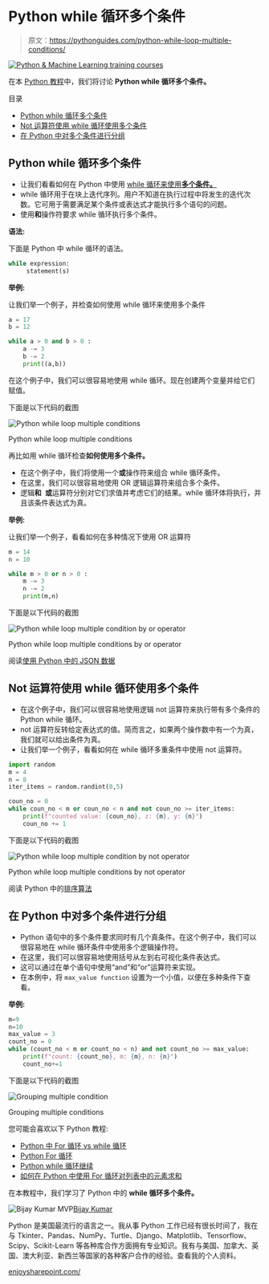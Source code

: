 # Python while 循环多个条件

> 原文：<https://pythonguides.com/python-while-loop-multiple-conditions/>

[![Python & Machine Learning training courses](img/49ec9c6da89a04c9f45bab643f8c765c.png)](https://sharepointsky.teachable.com/p/python-and-machine-learning-training-course)

在本 [Python 教程](https://pythonguides.com/learn-python/)中，我们将讨论 **Python while 循环多个条件。**

目录

[](#)

*   [Python while 循环多个条件](#Python_while_loop_multiple_conditions "Python while loop multiple conditions")
*   [Not 运算符使用 while 循环使用多个条件](#Not_operator_to_use_multiple_conditions_using_while_loop "Not operator to use multiple conditions using while loop")
*   [在 Python 中对多个条件进行分组](#Grouping_multiple_conditions_in_Python "Grouping multiple conditions in Python")

## Python while 循环多个条件

*   让我们看看如何在 Python 中使用 [while 循环来使用**多个条件。**](https://pythonguides.com/python-while-loop/)
*   while 循环用于在块上迭代序列。用户不知道在执行过程中将发生的迭代次数。它可用于需要满足某个条件或表达式才能执行多个语句的问题。
*   使用**和**操作符要求 while 循环执行多个条件。

**语法:**

下面是 Python 中 while 循环的语法。

```py
while expression:
     statement(s)
```

**举例:**

让我们举一个例子，并检查如何使用 while 循环来使用多个条件

```py
a = 17
b = 12

while a > 0 and b > 0 :
    a -= 3
    b -= 2
    print((a,b))
```

在这个例子中，我们可以很容易地使用 while 循环。现在创建两个变量并给它们赋值。

下面是以下代码的截图

![Python while loop multiple conditions](img/7144d5f37336c1e0dfe5d27afd1c32b8.png "Python while loop multiple conditions")

Python while loop multiple conditions

再比如用 while 循环检查**如何使用多个条件。**

*   在这个例子中，我们将使用一个**或**操作符来组合 while 循环条件。
*   在这里，我们可以很容易地使用 OR 逻辑运算符来组合多个条件。
*   逻辑**和` `或**运算符分别对它们求值并考虑它们的结果。while 循环体将执行，并且该条件表达式为真。

**举例:**

让我们举一个例子，看看如何在多种情况下使用 OR 运算符

```py
m = 14
n = 10

while m > 0 or n > 0 :
    m -= 3
    n -= 2
    print(m,n)
```

下面是以下代码的截图

![Python while loop multiple condition by or operator](img/a99364fa46d97cd3622fa6d9a367c7f5.png "Python while loop multiple condition by or operator")

Python while loop multiple conditions by or operator

阅读[使用 Python 中的 JSON 数据](https://pythonguides.com/json-data-in-python/)

## Not 运算符使用 while 循环使用多个条件

*   在这个例子中，我们可以很容易地使用逻辑 not 运算符来执行带有多个条件的 Python while 循环。
*   not 运算符反转给定表达式的值。简而言之，如果两个操作数中有一个为真，我们就可以给出条件为真。
*   让我们举一个例子，看看如何在 while 循环多重条件中使用 not 运算符。

```py
import random
m = 4
n = 8
iter_items = random.randint(0,5)

coun_no = 0
while coun_no < m or coun_no < n and not coun_no >= iter_items:
    print(f"counted value: {coun_no}, z: {m}, y: {n}")
    coun_no += 1 
```

下面是以下代码的截图

![Python while loop multiple condition by not operator](img/84db8a7fe7aaa3d051d72dfbb5b1e1ce.png "Python while loop multiple condition by not operator")

Python while loop multiple conditions by not operator

阅读 Python 中的[排序算法](https://pythonguides.com/sorting-algorithms-in-python/)

## 在 Python 中对多个条件进行分组

*   Python 语句中的多个条件要求同时有几个真条件。在这个例子中，我们可以很容易地在 while 循环条件中使用多个逻辑操作符。
*   在这里，我们可以很容易地使用括号从左到右可视化条件表达式。
*   这可以通过在单个语句中使用“and”和“or”运算符来实现。
*   在本例中，将 `max_value function` 设置为一个小值，以便在多种条件下查看。

**举例:**

```py
m=9
n=10
max_value = 3
count_no = 0
while (count_no < m or count_no < n) and not count_no >= max_value:
    print(f"count: {count_no}, m: {m}, n: {n}")
    count_no+=1
```

下面是以下代码的截图

![Grouping multiple condition](img/727117a5e2f43edefdcec886d4fe945e.png "Grouping multiple condition")

Grouping multiple conditions

您可能会喜欢以下 Python 教程:

*   [Python 中 For 循环 vs while 循环](https://pythonguides.com/for-loop-vs-while-loop-in-python/)
*   [Python For 循环](https://pythonguides.com/python-for-loop/)
*   [Python while 循环继续](https://pythonguides.com/python-while-loop-continue/)
*   [如何在 Python 中使用 For 循环对列表中的元素求和](https://pythonguides.com/sum-elements-in-list-in-python-using-for-loop/)

在本教程中，我们学习了 Python 中的 **while 循环多个条件。**

![Bijay Kumar MVP](img/9cb1c9117bcc4bbbaba71db8d37d76ef.png "Bijay Kumar MVP")[Bijay Kumar](https://pythonguides.com/author/fewlines4biju/)

Python 是美国最流行的语言之一。我从事 Python 工作已经有很长时间了，我在与 Tkinter、Pandas、NumPy、Turtle、Django、Matplotlib、Tensorflow、Scipy、Scikit-Learn 等各种库合作方面拥有专业知识。我有与美国、加拿大、英国、澳大利亚、新西兰等国家的各种客户合作的经验。查看我的个人资料。

[enjoysharepoint.com/](https://enjoysharepoint.com/)[](https://www.facebook.com/fewlines4biju "Facebook")[](https://www.linkedin.com/in/fewlines4biju/ "Linkedin")[](https://twitter.com/fewlines4biju "Twitter")